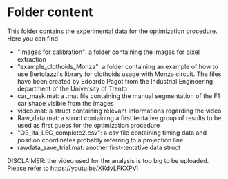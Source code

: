 # Folder content

This folder contains the experimental data for the optimization procedure. Here you can find

* "Images for calibration": a folder containing the images for pixel extraction
* "example_clothoids_Monza": a folder containing an example of how to use Bertolazzi's library for clothoids usage with Monza circuit.
  The files have been created by Edoardo Pagot from the Industrial Engineering department of the University of Trento
* car_mask.mat: a .mat file containing the manual segmentation of the F1 car shape visible from the images
* video.mat: a struct containing relevant informations regarding the video
* Raw_data.mat: a struct containing a first tentative group of results to be used as first guess for the optimization procedure
* "Q3_ita_LEC_complete2.csv": a csv file containing timing data and position coordinates probably referring to a projection line
* rawdata_save_trial.mat: another first-tentative data struct

DISCLAIMER: the video used for the analysis is too big to be uploaded. Please refer to https://youtu.be/XKdvLFKXPVI

